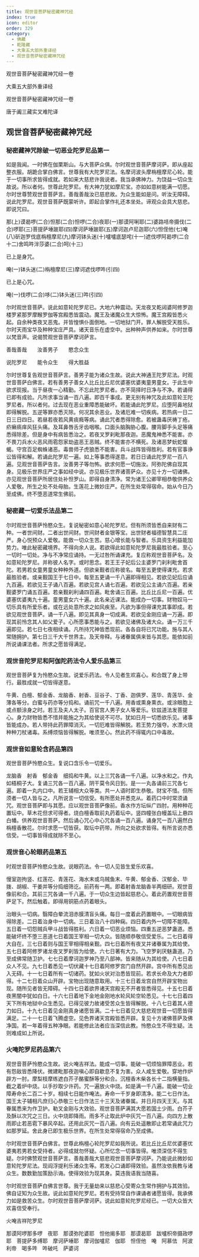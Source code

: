 ```yaml
---
title: 观世音菩萨秘密藏神咒经
index: true
icon: editor
order: 329
category:
  - 佛藏
  - 乾隆藏
  - 大乘五大部外重译经
  - 观世音菩萨秘密藏神咒经
---
```


观世音菩萨秘密藏神咒经一卷  

大乘五大部外重译经  

观世音菩萨秘密藏神咒经一卷  

唐于阗三藏实叉难陀译  

## 观世音菩萨秘密藏神咒经  

### 秘密藏神咒除破一切恶业陀罗尼品第一

如是我闻。一时佛在伽栗斯山。与大菩萨众俱。尔时观世音菩萨摩诃萨。即从座起整衣服。胡跪合掌白佛言。世尊我有大陀罗尼法。名摩诃波头摩栴檀摩尼心轮。能于一切事所求皆得成就。若如来大慈悲许我说者。我当承佛神力。为饶益一切众生故说。所以者何。世尊此陀罗尼。有大神力犹如摩尼宝。亦如如意树能满一切愿。尔时世尊赞观世音菩萨言。善哉善哉汝已慈悲故。为众生能如是问。听汝无障碍。说此陀罗尼。观世音菩萨既蒙听许。即起合掌作礼还本坐处。谛观众会具大慈悲。即说咒曰。  

那(上)谟曷啰(二合)怛那(二合)怛啰(二合)夜耶(一)那谟阿唎耶(二)婆路咭帝摄伐(二合)啰耶(三)菩提萨埵跛耶(四)摩诃萨埵跛耶(五)摩诃迦卢尼迦耶(六)怛侄他(七)唵(八)斫迦罗伐底栴檀摩尼(九)摩诃钵头迷(十)嚧嚧底瑟咤(十一)遮伐啰阿曷啰(二合十二)舍鸣吽泮莎婆(二合)呵(十三)  

已上是身咒。  

唵(一)钵头迷(二)栴檀摩尼(三)摩诃遮伐啰吽(引四)  

已上是心咒。  

唵(一)伐啰(二合)哆(二)钵头迷(三)吽(引四)  

尔时观世音菩萨。说此如意轮陀罗尼已。大地六种震动。天龙夜叉乾闼婆阿修罗迦楼罗紧那罗摩睺罗伽等宫殿悉皆震动。魔王及诸魔众生大惊怖。魔王宫殿皆悉火起。自余种类夜叉恶鬼。并皆惶惧仆面倒地。一切地狱门开。罪人解脱受天胜乐。尔时天雨宝华及种种宝庄严具。诸天音乐在虚空中。出种种声供养如来。尔时世尊以梵音声。说偈赞观世音菩萨摩诃萨言。  

善哉善哉　　汝善男子　　愍念众生  

说陀罗尼　　能令众生　　得大胜益  

尔时世尊复告观世音菩萨言。善男子能为诸众生故。说此大神通王陀罗尼法。时观世音菩萨白佛言。若有善男子善女人比丘比丘尼优婆塞优婆夷童男童女。于此生中欲求现报。当于昼夜一心精勤。不忘此陀罗尼者。亦不简择时日净与不净。若诵得已即有成验。凡所求事当诵一百八遍。即百千事成。更无别有神咒及此如意轮王陀罗尼者。所以者何。过去现在恶业重障悉能破坏。若能诵此陀罗尼。应堕阿鼻地狱即得解脱。五逆等罪亦悉灭除。何况其余恶业。及诸厄难一切疾病。若热病一日二日三日四日。若昼若夜若风黄痰癊等病。诵此咒者悉得除愈。若被蛊毒厌祷丁疮。疥癞瘑痒风狂头痛。及耳鼻唇舌牙齿咽喉。口面头脑胸胁心腹。腰背脚手头足等痛悉得除差。但是身中有病皆悉治之。若夜叉罗刹毗那夜迦。恶魔鬼神悉不能害。亦不畏刀兵水火恶风雨雹怨家劫盗恶王恶贼。终不能害亦不横死。及诸恶梦蚖蛇蝮蝎。守宫百足蜘蛛诸恶。毒兽师子虎狼悉不能害。兵斗战阵皆得胜利。若有官事诤讼皆得和解。若诵此陀罗尼一遍。如上等事悉得遂意。若日日诵此陀罗尼一百八遍。见观世音菩萨告言。汝善男子等勿怖。欲求何愿一切施汝。阿弥陀佛自现其身。见极乐世界庄严之事如经中说。亦见极乐世界诸菩萨众。亦见十方一切诸佛。亦见观世音菩萨所居住处补怛罗山。即得自身清净。常为诸王公卿宰相恭敬供养众人爱敬。所生之处不处母胎。生莲花上微妙庄严。在所生处常得宿命。始从今日乃至成佛。终不堕恶道常生佛前。  

### 秘密藏一切爱乐法品第二

尔时观世音菩萨怜愍众生。复说秘密如意心轮陀罗尼。但有所须皆悉自来财有二种。一者世间财。二者出世间财。世间财者金银等宝。出世财者福德智慧具二庄严。身心悦预众人爱敬。能救一切众生苦。慈心增长能与智者。乐具资生利益能加势力。唯此秘密藏境界。不得向余人说。若欲得此如意轮陀罗尼我最胜验者。至心一切时一切处。净与不净常应诵持。一无过咎所诵课充。复应称观世音菩萨名。及如意轮陀罗尼。并称彼人名字。或时思念。若王王子妃后公主婆罗门刹利毗舍首陀。若男若女童男童女种种外道。但欲亲觐者应称彼名。每至五更使得课充。若求最胜验者。或亲觐国王于七日中。每至五更诵一千八遍即得相见。若欲见妃后应诵九百遍。若欲见王子诵八百遍。若欲见宫人诵七百遍。若欲见公主诵六百遍。若亲觐婆罗门诵五百遍。若亲觐刹利诵四百遍。毗舍诵三百遍。比丘比丘尼一百遍。优婆塞优婆夷九十遍。童男童女六十遍。此名亲近课法。能成办一切事。财物奴马一切乐具有所爱乐者。或在远处意所求之如风疾至。凡欲为事但得课充其事即成。若欲见观世音菩萨。诵一千八遍。即见其真身一切成满。若欲见金刚应诵一万遍。即现其前怜念其人如父爱子。心所愿事悉能与之。若欲见诸佛及诸大众。诵一万三千遍即见。若七日七夜相续诵。凡所持咒神皆悉现前。各各自将已咒功能。施与其人常随拥护。第七日三千大千世界主。及天帝释。与诸眷属俱来皆与其愿。能依如前所说诵课法者。所求之愿皆得满足。  

### 观世音陀罗尼和阿伽陀药法令人爱乐品第三

观世音菩萨复为怜愍众生故。说爱乐药法。令人见者生欢喜心。和合既了身上带行。最胜成就一切皆得遂意。  

牛黄、白檀、郁金香、龙脑香、射香、豆谷子、丁香、迦俱罗、莲华、青莲华、金薄各等分。白蜜与药亦等分捣和。诵前咒一千八遍。用香或熏身熏衣。或涂眼胞上或点额涂身之时。若王及夫人太子。百官宫人男子女人等爱乐。钦兹道法发菩提心。身力财物皆悉不惜并能施之为其给使说不可尽。犹如日月一切悉欲乐见。诸事皆能成办。若人带持此药罪障消灭。一切厄难皆得解脱。若王势力强夺。水漂火烧种种刀杖诸毒。系缚烦恼皆得解脱。唯须至心。然此药不得辄内口中毒故。  

### 观世音如意轮含药品第四

观世音菩萨怜愍众生。复说口含乐令一切爱乐。  

龙脑香　射香　郁金香　细捣和牛黄。以上三咒各诵一千八遍。以净水和之。作丸如梧桐子大。复诵三咒各一百八遍。阴干莫令风日到。是一一丸各诵前三咒各七遍。即着一丸内口中。若王辅相大众等类。共一人语时即生恭敬。财宝不惜。但所须者一切人皆与之。凡所说言一切信受。有所愿处并悉克从。着药口中时常须诵咒。观世音菩萨即与其愿。应以观世音菩萨像前。香水作方坛纵广四肘。用种种花置坛中。草木花但求可得者。烧白檀香取前丸药着坛中。竖四幢张白幔盖坛上悬四白幡。供养观世音菩萨。然后诵心咒心中心咒各诵一百八遍。诵身咒一百八遍然白栴檀香散花。尔时求愿一切皆获。取坛中药带。所向之处欲求皆得。有所言说亦悉信受。一切事皆得成就除不至心。  

### 观世音心轮眼药品第五

时观世音菩萨怜愍众生故。说眼药法。令一切人见皆生爱乐欢喜。  

慢室迦拘竖、红莲花、青莲花、海水末或乌贼鱼末、牛黄、郁金香、汉郁金、毕拨、胡椒、干姜并等分捣细筛讫。前药有一两。即着射香龙脑香半两细研。观世音像前和合。其前三咒各诵一千八遍。于一切众生边皆起慈悲心。着此药置观世音菩萨足下。然后触着。即得用铜筋点药着眼头。  

治眼头一切病。翳障白晕流泪赤膜清盲头痛。每日一度着此药置眼中。一切眼病皆得除差。二日着治身中一切病。三日着治八十四种痫。四日着内外一切障不能障。五日着一切怨贼兵甲斗战皆得胜利。六日着一切恶业烦恼。四重五逆恶梦蛊道。悉能破坏终不堕三恶道七日着国王宰相一切大众。皆随顺恭敬信受爱乐。二七日着得大自在。三七日着则与国王宰相得相亲觐。四七日着所有夜叉并诸眷属为其给使。五七日着阿修罗诸龙夜叉罗刹皆为给使。六七日著有大力。飞空罗刹厌魅蛊道。乃至成佛常随卫护。七七日着摩诃迦罗神乃至八部神。皆来随从为其给使。八七日着众人不见。九七日着悉见一切伏藏十七日着阿修罗宫门自然开辟。宫中所有悉见出入无碍。十一七日着所有一切诸药。犹如火状对治悉皆现前。若求长命及大力者即得。十二七日着众山开辟。宝物出现随意取用。十三七日着龙宫自然开辟宝物出现。随所见者皆无障碍。十四七日着欲界诸天宫殿无不开者皆悉得见。十五七日着夜黑闇中犹如白日。十六七日着地下金地金刚地水轮风轮空轮悉见。十七七日着四天下所有地狱中众生悉见。已得见彼力故诸受苦众生皆得解脱。十八七日着其人德力如日。十九七日着见金刚真身诸愿皆满。二十七日着见大慈悲观世音一切愿皆得满足。二十一七日着飞腾虚空。见色界诸天宫殿皆悉开辟。复见十方诸佛菩萨及佛净国。若一年着得五种净眼。若能修此法者应当深信此教。怜愍众生不得生疑。法则难成如上所说。  

### 火唵陀罗尼药品第六

观世音菩萨怜愍众生故。说火唵吉祥法。能成一切事。能破一切烦恼罪障恶业。若有怨敌皆悉降伏。微建毗那夜迦嗔心即自歇息不复为害。众人咸生爱敬。穿地作炉辟方一肘。摩梨枝摩练遮白芥子酪蜜酥等分和合。沉檀香木柴各长十二指横量指。截之着炉中烧。以手抄取少许药。咒一遍放火中烧。如是满一千八遍。能破一切业障寿命长二百二十岁。相续七日能作唵法。寿命一千岁身即清净。能二七日作法。国王太子辅相凡庶归心恭敬三七日作法三十三天及诸眷属。并日月四天王天。与其眷属悉来为作卫护。勒叉金刚与大效验。观世音菩萨满其大愿若国土少雨。白芥子及酥以次咒之三日。火中烧即降雨。雨多不止取此炉中灰咒一百八遍。向四方上散雨即止若恶雹下暴风卒起。还用此灰咒一百八遍。向有云处遥散即止若常诵此咒力如那罗延。舍此身已即生极乐世界。在所生处常得宿命乃至成佛。  

尔时观世音菩萨白佛言。世尊此栴檀心轮陀罗尼如我所说。若比丘比丘尼优婆塞优婆夷若男若女受持者。必得成就勿怀疑。心所忆念一切事皆得。唯须深信不得生疑。尔时佛赞观世音菩萨言。善哉善哉大慈悲观世音菩萨摩诃萨。乃能说此微妙如意轮陀罗尼法。现阎浮提利乐诸众生等。若发心口诵即得效验。虽然汝依我教与诸众生。数数勤加策励示诲。使得效验为现其身。莫违我语我当随喜。  

尔时观世音菩萨白佛言世尊。我于无量劫来以慈悲心受寄众生常作拥护与其效验。佛自证知为众生故。说此如意轮陀罗尼。若有受持常自作课诵者诸愿皆得。我承佛力如是救苦众生。尔时观世音菩萨摩诃萨。说此如意轮陀罗尼经已。一切大众皆大欢喜信受奉行。  

火唵吉祥陀罗尼  

那谟阿啰那多啰　夜耶　那谟弥陀婆耶　怛他揭多耶　那谟曷耶　跋嚧枳帝摄政啰耶　菩提萨多缚耶　摩诃萨埵耶　摩诃伽嚧尼　伽耶　怛侄他　唵　阿慕佉　阿波利帝　喝多吽　吽破吒　萨婆诃  
